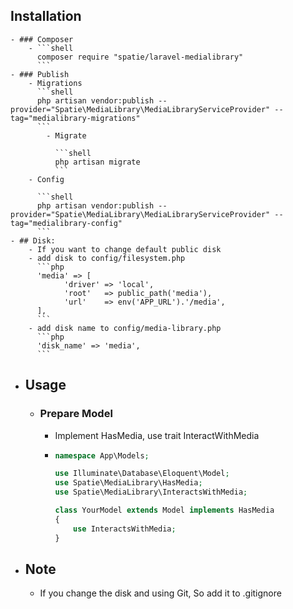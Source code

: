 ## Installation
	- ### Composer
		- ```shell
		  composer require "spatie/laravel-medialibrary"
		  ```
	- ### Publish
		- Migrations
		  ```shell
		  php artisan vendor:publish --provider="Spatie\MediaLibrary\MediaLibraryServiceProvider" --tag="medialibrary-migrations"
		  ```
			- Migrate
			  
			  ```shell
			  php artisan migrate
			  ```
		- Config
		  
		  ```shell
		  php artisan vendor:publish --provider="Spatie\MediaLibrary\MediaLibraryServiceProvider" --tag="medialibrary-config"
		  ```
	- ## Disk:
		- If you want to change default public disk
		- add disk to config/filesystem.php
		  ```php
		  'media' => [
		    	'driver' => 'local',
		    	'root'   => public_path('media'),
		    	'url'    => env('APP_URL').'/media',
		  ],
		  ```
		- add disk name to config/media-library.php
		  ```php
		  'disk_name' => 'media',
		  ```
- ## Usage
	- ### Prepare Model
		- Implement HasMedia, use trait InteractWithMedia
		- ```php
		  namespace App\Models;
		  
		  use Illuminate\Database\Eloquent\Model;
		  use Spatie\MediaLibrary\HasMedia;
		  use Spatie\MediaLibrary\InteractsWithMedia;
		  
		  class YourModel extends Model implements HasMedia
		  {
		      use InteractsWithMedia;
		  }
		  ```
- ## Note
	- If you change the disk and using Git, So add it to .gitignore
	  
	  ```.gitignore
	  ```